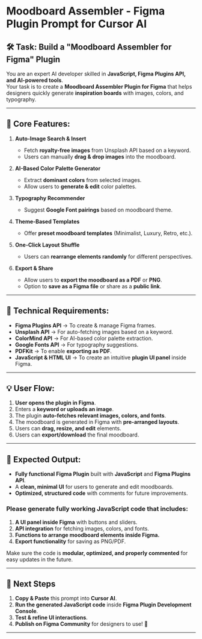 # Moodboard Assembler - Figma Plugin Prompt for Cursor AI

## 🛠️ Task: Build a "Moodboard Assembler for Figma" Plugin  
You are an expert AI developer skilled in **JavaScript, Figma Plugins API, and AI-powered tools**.  
Your task is to create a **Moodboard Assembler Plugin for Figma** that helps designers quickly generate **inspiration boards** with images, colors, and typography.

---

## 🎯 Core Features:
1. **Auto-Image Search & Insert**  
   - Fetch **royalty-free images** from Unsplash API based on a keyword.  
   - Users can manually **drag & drop images** into the moodboard.  

2. **AI-Based Color Palette Generator**  
   - Extract **dominant colors** from selected images.  
   - Allow users to **generate & edit** color palettes.  

3. **Typography Recommender**  
   - Suggest **Google Font pairings** based on moodboard theme.  

4. **Theme-Based Templates**  
   - Offer **preset moodboard templates** (Minimalist, Luxury, Retro, etc.).  

5. **One-Click Layout Shuffle**  
   - Users can **rearrange elements randomly** for different perspectives.  

6. **Export & Share**  
   - Allow users to **export the moodboard as a PDF** or **PNG**.  
   - Option to **save as a Figma file** or share as a **public link**.  

---

## 🔧 Technical Requirements:
- **Figma Plugins API** → To create & manage Figma frames.  
- **Unsplash API** → For auto-fetching images based on a keyword.  
- **ColorMind API** → For AI-based color palette extraction.  
- **Google Fonts API** → For typography suggestions.  
- **PDFKit** → To enable **exporting as PDF**.  
- **JavaScript & HTML UI** → To create an intuitive **plugin UI panel** inside Figma.  

---

## 💡 User Flow:
1. **User opens the plugin in Figma**.  
2. Enters a **keyword or uploads an image**.  
3. The plugin **auto-fetches relevant images, colors, and fonts**.  
4. The moodboard is generated in Figma with **pre-arranged layouts**.  
5. Users can **drag, resize, and edit** elements.  
6. Users can **export/download** the final moodboard.  

---

## 📌 Expected Output:
- **Fully functional Figma Plugin** built with **JavaScript** and **Figma Plugins API**.  
- A **clean, minimal UI** for users to generate and edit moodboards.  
- **Optimized, structured code** with comments for future improvements.  

### **Please generate fully working JavaScript code that includes:**  
1. **A UI panel inside Figma** with buttons and sliders.  
2. **API integration** for fetching images, colors, and fonts.  
3. **Functions to arrange moodboard elements inside Figma.**  
4. **Export functionality** for saving as PNG/PDF.  

Make sure the code is **modular, optimized, and properly commented** for easy updates in the future.

---

## 🚀 Next Steps
1. **Copy & Paste** this prompt into **Cursor AI**.  
2. **Run the generated JavaScript code** inside **Figma Plugin Development Console**.  
3. **Test & refine UI interactions**.  
4. **Publish on Figma Community** for designers to use! 🚀  

---